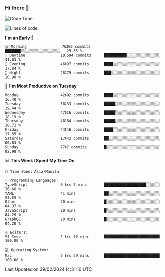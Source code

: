 ### Hi there 👋

<!--START_SECTION:waka-->
![Code Time](http://img.shields.io/badge/Code%20Time-4%2C916%20hrs%2053%20mins-blue)

![Lines of code](https://img.shields.io/badge/From%20Hello%20World%20I%27ve%20Written-115.5%20million%20lines%20of%20code-blue)

**I'm an Early 🐤** 

```text
🌞 Morning                76360 commits       ███████░░░░░░░░░░░░░░░░░░   29.55 % 
🌆 Daytime                107594 commits      ██████████░░░░░░░░░░░░░░░   41.63 % 
🌃 Evening                46097 commits       ████░░░░░░░░░░░░░░░░░░░░░   17.84 % 
🌙 Night                  28379 commits       ███░░░░░░░░░░░░░░░░░░░░░░   10.98 % 
```
📅 **I'm Most Productive on Tuesday** 

```text
Monday                   42602 commits       ████░░░░░░░░░░░░░░░░░░░░░   16.48 % 
Tuesday                  50233 commits       █████░░░░░░░░░░░░░░░░░░░░   19.44 % 
Wednesday                47016 commits       █████░░░░░░░░░░░░░░░░░░░░   18.19 % 
Thursday                 48384 commits       █████░░░░░░░░░░░░░░░░░░░░   18.72 % 
Friday                   44846 commits       ████░░░░░░░░░░░░░░░░░░░░░   17.35 % 
Saturday                 17642 commits       ██░░░░░░░░░░░░░░░░░░░░░░░   06.83 % 
Sunday                   7707 commits        █░░░░░░░░░░░░░░░░░░░░░░░░   02.98 % 
```


📊 **This Week I Spent My Time On** 

```text
🕑︎ Time Zone: Asia/Manila

💬 Programming Languages: 
TypeScript               6 hrs 7 mins        ███████████████████░░░░░░   76.66 % 
YAML                     41 mins             ██░░░░░░░░░░░░░░░░░░░░░░░   08.58 % 
Other                    20 mins             █░░░░░░░░░░░░░░░░░░░░░░░░   04.37 % 
JavaScript               20 mins             █░░░░░░░░░░░░░░░░░░░░░░░░   04.29 % 
GraphQL                  20 mins             █░░░░░░░░░░░░░░░░░░░░░░░░   04.20 % 

🔥 Editors: 
VS Code                  7 hrs 59 mins       █████████████████████████   100.00 % 

💻 Operating System: 
Mac                      7 hrs 59 mins       █████████████████████████   100.00 % 
```


 Last Updated on 29/02/2024 14:31:10 UTC
<!--END_SECTION:waka-->


<!--
**rad182/rad182** is a ✨ _special_ ✨ repository because its `README.md` (this file) appears on your GitHub profile.

Here are some ideas to get you started:

- 🔭 I’m currently working on ...
- 🌱 I’m currently learning ...
- 👯 I’m looking to collaborate on ...
- 🤔 I’m looking for help with ...
- 💬 Ask me about ...
- 📫 How to reach me: ...
- 😄 Pronouns: ...
- ⚡ Fun fact: ...
-->
